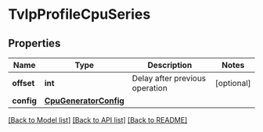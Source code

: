# TvlpProfileCpuSeries

## Properties
Name | Type | Description | Notes
------------ | ------------- | ------------- | -------------
**offset** | **int** | Delay after previous operation | [optional] 
**config** | [**CpuGeneratorConfig**](CpuGeneratorConfig.md) |  | 

[[Back to Model list]](../README.md#documentation-for-models) [[Back to API list]](../README.md#documentation-for-api-endpoints) [[Back to README]](../README.md)


